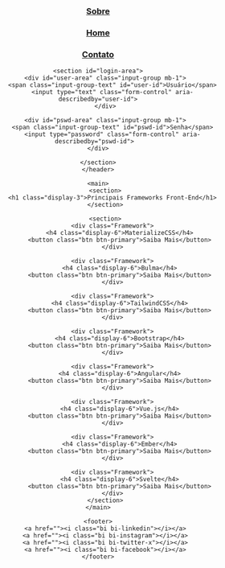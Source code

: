<!DOCTYPE html>
<html lang="pt-BR">

<head>
    <meta charset="UTF-8">
    <meta name="viewport" content="width=device-width, initial-scale=1.0">
    <link rel="stylesheet" href="https://cdn.jsdelivr.net/npm/bootstrap@5.3.3/dist/css/bootstrap.min.css">
    <link rel="stylesheet" href="style.css">
     <link rel="stylesheet" href="https://cdn.jsdelivr.net/npm/bootstrap-icons@1.11.3/font/bootstrap-icons.min.css">
    <title>Principais Frameworks Front-End 2024</title>
</head>

<body>
    <header>
        <h3 class="h4. Bootstrap heading"><a href="" target="_blank">Sobre</a></h3>
        <h3 class="h4. Bootstrap heading"><a href="" target="_blank">Home</a></h3>
        <h3 class="h4. Bootstrap heading"><a href="" target="_blank">Contato</a></h3>

    <section id="login-area">
        <div id="user-area" class="input-group mb-1">
            <span class="input-group-text" id="user-id">Usuário</span>
            <input type="text" class="form-control" aria-describedby="user-id">
        </div>

        <div id="pswd-area" class="input-group mb-1">
            <span class="input-group-text" id="pswd-id">Senha</span>
            <input type="password" class="form-control" aria-describedby="pswd-id">  
        </div>    

    </section>
    </header>

    <main>
        <section>
            <h1 class="display-3">Principais Frameworks Front-End</h1>
        </section>

        <section>
            <div class="Framework">
                <h4 class="display-6">MaterializeCSS</h4>
                <button class="btn btn-primary">Saiba Mais</button>
            </div>

            <div class="Framework">
                <h4 class="display-6">Bulma</h4>
                <button class="btn btn-primary">Saiba Mais</button>
            </div>

            <div class="Framework">
                <h4 class="display-6">TailwindCSS</h4>
                <button class="btn btn-primary">Saiba Mais</button>
            </div>

            <div class="Framework">
                <h4 class="display-6">Bootstrap</h4>
                <button class="btn btn-primary">Saiba Mais</button>
            </div>
            
            <div class="Framework">
                <h4 class="display-6">Angular</h4>
                <button class="btn btn-primary">Saiba Mais</button>
            </div>

            <div class="Framework">
                <h4 class="display-6">Vue.js</h4>
                <button class="btn btn-primary">Saiba Mais</button>
            </div>

            <div class="Framework">
                <h4 class="display-6">Ember</h4>
                <button class="btn btn-primary">Saiba Mais</button>
            </div>

            <div class="Framework">
                <h4 class="display-6">Svelte</h4>
                <button class="btn btn-primary">Saiba Mais</button>
            </div>
        </section>
    </main>

    <footer>
        <a href=""><i class="bi bi-linkedin"></i></a>
        <a href=""><i class="bi bi-instagram"></i></a>
        <a href=""><i class="bi bi-twitter-x"></i></a>
        <a href=""><i class="bi bi-facebook"></i></a>
    </footer>

</body>
</html>

